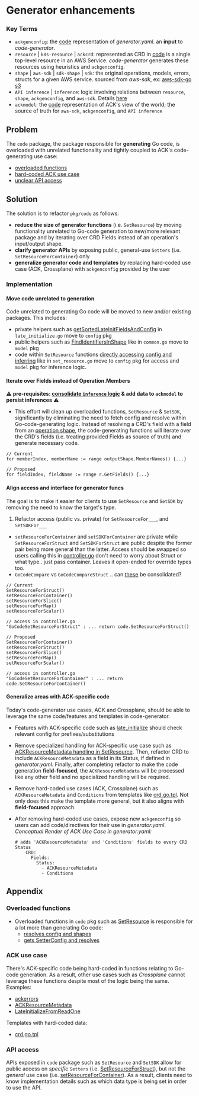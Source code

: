 # Generator enhancements

### Key Terms
* `ackgenconfig`: the [code](https://github.com/aws-controllers-k8s/code-generator/blob/82c294c2e8fc6ba23baa0034520e84351bb7a32f/pkg/generate/config/config.go#L24) representation of *generator.yaml*. an **input** to *code-generator*.
* `resource` | `k8s-resource` | `ackcrd`: represented as CRD in [code](https://github.com/aws-controllers-k8s/code-generator/blob/82c294c2e8fc6ba23baa0034520e84351bb7a32f/pkg/model/crd.go#L63) is a single top-level resource in an AWS Service. *code-generator* generates these resources using heuristics and `ackgenconfig`.
* `shape` | `aws-sdk` | `sdk-shape` | `sdk`: the original operations, models, errors, structs for a given AWS service. sourced from *aws-sdk*, ex: [aws-sdk-go s3](https://github.com/aws/aws-sdk-go/blob/4fd4b72d1a40237285232f1b16c1d13de4f1220d/models/apis/s3/2006-03-01/api-2.json#L1)
* `API inference` | `inference`: logic involving relations between `resource`, `shape`, `ackgenconfig`, and `aws-sdk`. Details [here](https://aws-controllers-k8s.github.io/community/docs/contributor-docs/api-inference/)
* `ackmodel`: the [code](https://github.com/aws-controllers-k8s/code-generator/blob/82c294c2e8fc6ba23baa0034520e84351bb7a32f/pkg/model/model.go#L36) representation of ACK's view of the world; the source of truth for `aws-sdk`, `ackgenconfig`, and `API inference`

## Problem
The `code` package, the package responsible for **generating** Go code, is overloaded with unrelated functionality and tightly coupled to ACK's code-generating use case:
  * [overloaded functions](#overloaded-functions)
  * [hard-coded ACK use case](#ACK-use-case)
  * [unclear API access](#API-access)


## Solution
The solution is to refactor `pkg/code` as follows:
* **reduce the size of generator functions** (i.e. `SetResource`) by moving functionality unrelated to Go-code generation to new/more relevant package and by iterating over CRD Fields instead of an operation's input/output shape.
* **clarify generator APIs** by exposing public, general-use `Setters` (i.e. `SetResourceForContainer`) only
* **generalize generator code and templates** by replacing hard-coded use case (ACK, Crossplane) with `ackgenconfig` provided by the user

### Implementation

#### Move code unrelated to generation
Code unrelated to generating Go code will be moved to new and/or existing packages. This includes:
* private helpers such as [getSortedLateInitFieldsAndConfig](https://github.com/aws-controllers-k8s/code-generator/blob/d9d3390a4d5d39ccd4cab4fbdb5cef356211b01a/pkg/generate/code/late_initialize.go#L55) in `late_initialize.go` move to `config` pkg
* public helpers such as [FindIdentifiersInShape](https://github.com/aws-controllers-k8s/code-generator/blob/d9d3390a4d5d39ccd4cab4fbdb5cef356211b01a/pkg/generate/code/common.go#L33) like in `common.go` move to `model` pkg
* code within `SetResource` functions [directly accessing config and inferring](https://github.com/aws-controllers-k8s/code-generator/blob/d9d3390a4d5d39ccd4cab4fbdb5cef356211b01a/pkg/generate/code/set_resource.go#L213-L253) like in `set_resource.go` move to `config` pkg for access and `model` pkg for inference logic.


#### Iterate over Fields instead of Operation.Members
:warning: **pre-requisites: [consolidate `inference` logic](./inference.md) & add data to `ackmodel` to persist inferences** :warning:
* This effort will clean up overloaded functions, `SetResource` & `SetSDK`, significantly by eliminating the need to fetch config and resolve within Go-code-generating logic. Instead of resolving a CRD's field with a field from an [operation shape](https://github.com/aws-controllers-k8s/code-generator/blob/b24c062600f1ae90d62e760c23e69651ac167a24/pkg/generate/code/set_resource.go#L142), the code-generating functions will iterate over the CRD's fields (i.e. treating provided Fields as source of truth) and generate necessary code.
```
// Current
for memberIndex, memberName := range outputShape.MemberNames() {...}

// Proposed
for fieldIndex, fieldName := range r.GetFields() {...}

```


#### Align access and interface for generator funcs
The goal is to make it easier for clients to use `SetResource` and `SetSDK` by removing the need to know the target's type.

1. Refactor access (public vs. private) for `SetResourceFor___`, and `SetSDKFor___`
  * `setResourceForContainer` and `setSDKForContainer` are private while `SetResourceForStruct` and `SetSDKForStruct` are public despite the former pair being more general than the latter. Access should be swapped so users calling this in [controller.go](https://github.com/aws-controllers-k8s/code-generator/blob/25c43e827527b43c652b6e1995265c8d6027567f/pkg/generate/ack/controller.go#L102) don't need to worry about Struct or what type.. just pass container. Leaves it open-ended for override types too.
  * `GoCodeCompare` vs `GoCodeCompareStruct` .. can [these](https://github.com/aws-controllers-k8s/code-generator/blob/25c43e827527b43c652b6e1995265c8d6027567f/pkg/generate/ack/controller.go#L119-L122) be consolidated?

```
// Current
SetResourceForStruct()
setResourceForContainer()
setResourceForSlice()
setResourceForMap()
setResourceForScalar()

// access in controller.go
"GoCodeSetResourceForStruct" : ... return code.SetResourceForStruct()

// Proposed
SetResourceForContainer()
setResourceForStruct()
setResourceForSlice()
setResourceForMap()
setResourceForScalar()

// access in controller.go
"GoCodeSetResourceForContainer" : ... return code.SetResourceForContainer()

```

#### Generalize areas with ACK-specific code
Today's code-generator use cases, ACK and Crossplane, should be able to leverage the same code/features and templates in code-generator.
* Features with ACK-specific code such as [late_initialize](https://github.com/aws-controllers-k8s/code-generator/blob/d9d3390a4d5d39ccd4cab4fbdb5cef356211b01a/pkg/generate/code/late_initialize.go#L175) should check relevant config for prefixes/substitutions
* Remove specialized handling for ACK-specific use case such as [ACKResourceMetadata handling in SetResource](https://github.com/aws-controllers-k8s/code-generator/blob/d9d3390a4d5d39ccd4cab4fbdb5cef356211b01a/pkg/generate/code/set_resource.go#L147-L182). Then, refactor CRD to include `ACKResourceMetadata` as a field in its Status, if defined in *generator.yaml*. Finally, after completing refactor to make the code generation **field-focused**, the `ACKResourceMetadata` will be processed like any other field and no specialized handling will be required.
* Remove hard-coded use cases (ACK, Crossplane) such as `ACKResourceMetadata` and `Conditions` from templates like [crd.go.tpl](https://github.com/aws-controllers-k8s/code-generator/blob/d9d3390a4d5d39ccd4cab4fbdb5cef356211b01a/templates/apis/crd.go.tpl#L30-L46). Not only does this make the template more general, but it also aligns with **field-focused** approach.
* After removing hard-coded use cases, expose new `ackgenconfig` so users can add code/directives for their use in *generator.yaml*. *Conceptual Render of ACK Use Case in generator.yaml:*
  
  ```
  # adds 'ACKResourceMetadata' and 'Conditions' fields to every CRD Status
      CRD:
        Fields:
          Status:
            - ACKResourceMetadata
            - Conditions

  ```



## Appendix

### Overloaded functions
* Overloaded functions in `code` pkg such as [SetResource](https://github.com/aws-controllers-k8s/code-generator/blob/82c294c2e8fc6ba23baa0034520e84351bb7a32f/pkg/generate/code/set_resource.go#L75) is responsible for a lot more than generating Go code:
  * [resolves config and shapes](https://github.com/aws-controllers-k8s/code-generator/blob/82c294c2e8fc6ba23baa0034520e84351bb7a32f/pkg/generate/code/set_resource.go#L120-L135)
  * [gets SetterConfig and resolves](https://github.com/aws-controllers-k8s/code-generator/blob/82c294c2e8fc6ba23baa0034520e84351bb7a32f/pkg/generate/code/set_resource.go#L213-L253)


### ACK use case
There's ACK-specific code being hard-coded in functions relating to Go-code generation. As a result, other use cases such as *Crossplane* cannot leverage these functions despite most of the logic being the same. Examples:
* [ackerrors](https://github.com/aws-controllers-k8s/code-generator/blob/c7b19a3ec651b287477e7330d0ea1c725a904310/pkg/generate/code/set_resource.go#L706)
* [ACKResourceMetadata](https://github.com/aws-controllers-k8s/code-generator/blob/c7b19a3ec651b287477e7330d0ea1c725a904310/pkg/generate/code/set_resource.go#L928)
* [LateInitializeFromReadOne](https://github.com/aws-controllers-k8s/code-generator/blob/c7b19a3ec651b287477e7330d0ea1c725a904310/pkg/generate/code/late_initialize.go#L207)

Templates with hard-coded data:
* [crd.go.tpl](https://github.com/aws-controllers-k8s/code-generator/blob/d9d3390a4d5d39ccd4cab4fbdb5cef356211b01a/templates/apis/crd.go.tpl#L30-L46)


### API access
APIs exposed in `code` package such as `SetResource` and `SetSDK` allow for public access on *specific* `Setters` (i.e. [SetResourceForStruct](https://github.com/aws-controllers-k8s/code-generator/blob/26e5da2e7656bb836ee438c05df14f2adc50197d/pkg/generate/code/set_resource.go#L1217)), but not the *general* use case 
(i.e. [setResourceForContainer](https://github.com/aws-controllers-k8s/code-generator/blob/26e5da2e7656bb836ee438c05df14f2adc50197d/pkg/generate/code/set_resource.go#L1154)). As a result, clients need to know implementation details such as which data type is being set in order to use the API.

